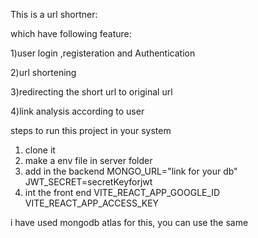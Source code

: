 This is a url shortner:

which have following feature:

1)user login ,registeration and Authentication

2)url shortening

3)redirecting the short url to original url

4)link analysis according to user


steps to run this project in your system

1) clone it
2) make a env file in server folder
3) add in the backend
 MONGO_URL="link for your db"
JWT_SECRET=secretKeyforjwt
4) int the front end 
   VITE_REACT_APP_GOOGLE_ID
   VITE_REACT_APP_ACCESS_KEY

i have used mongodb atlas for this, you can use the same


